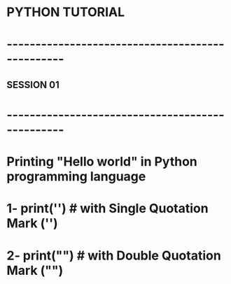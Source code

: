 # PYTHON TUTORIAL

# ------------------------------------------------

## SESSION 01

# ------------------------------------------------

# Printing "Hello world" in Python programming language

# 1- print('') # with Single Quotation Mark ('')

# 2- print("") # with Double Quotation Mark ("")
